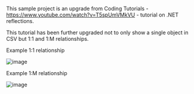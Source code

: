 This sample project is an upgrade from Coding Tutorials - https://www.youtube.com/watch?v=T5spUmVMkVU - tutorial on .NET reflections. 

This tutorial has been further upgraded not to only show a single object in CSV but 1:1 and 1:M relationships. 

Example 1:1 relationship

![image](https://github.com/user-attachments/assets/cac8e122-50e3-47f3-9af6-a848c695772d)

Example 1:M relationship

![image](https://github.com/user-attachments/assets/1a570327-1d49-43b2-ba35-17692deaa44e)

